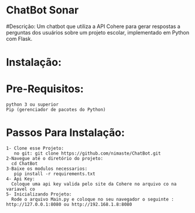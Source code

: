# ChatBot Sonar

#Descrição:
  Um chatbot que utiliza a API Cohere para gerar respostas a perguntas dos usuários sobre um projeto escolar, implementado em Python com Flask.

# Instalação:
  # Pre-Requisitos:
    python 3 ou superior 
    Pip (gerenciador de pacotes do Python)
  # Passos Para Instalação:
    1- Clone esse Projeto:
       no git: git clone https://github.com/nimaste/ChatBot.git
    2-Navegue até o diretório do projeto:
      cd ChatBot
    3-Baixe os modulos necessarios:
       pip install -r requirements.txt
    4- Api Key:
      Coloque uma api key valida pelo site da Cohere no arquivo co na variavel co  
    5- Inicializando Projeto:
      Rode o arquivo Main.py e coloque no seu navegador o seguinte : http://127.0.0.1:8080 ou http://192.168.1.8:8080
